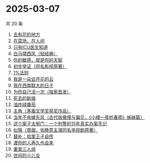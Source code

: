 # 2025-03-07

共 20 条

<!-- BEGIN WEREAD -->
<!-- 最后更新时间 2025-03-07 00:14:23 +0800 -->
1. [去有花的地方](https://weread.qq.com/web/bookDetail/276322b0813ab8f5dg011ca6)
1. [在菜场，在人间](https://weread.qq.com/web/bookDetail/0cc327a0813ab8796g015cb0)
1. [只有ICU医生知道](https://weread.qq.com/web/bookDetail/786321f0813ab9b25g019ee9)
1. [白马啸西风（轻经典）](https://weread.qq.com/web/bookDetail/fc232c10813ab9ba1g015bf8)
1. [你的敏感，就是你的天赋](https://weread.qq.com/web/bookDetail/9a732e40813ab71b8g013273)
1. [初步举证（同名影视原著）](https://weread.qq.com/web/bookDetail/c9c320a0813ab9b5ag0108e8)
1. [1%法则](https://weread.qq.com/web/bookDetail/ccf329d0813ab9af4g010797)
1. [我是一朵会开花的云](https://weread.qq.com/web/bookDetail/67f321c0813ab9b59g017cb7)
1. [我在西南联大的日子](https://weread.qq.com/web/bookDetail/75732a50813ab7be6g0121ac)
1. [为你自己活一次（独家首发）](https://weread.qq.com/web/bookDetail/97832fc071681e0d9784408)
1. [死去的新娘](https://weread.qq.com/web/bookDetail/ba432d30813ab8c06g018b3f)
1. [油炸绿番茄](https://weread.qq.com/web/bookDetail/a3e32780813ab99c2g015bf4)
1. [主角（茅盾文学奖获奖作品）](https://weread.qq.com/web/bookDetail/24132b0071682121241106a)
1. [当年不肯嫁东风（古代版傲慢与偏见，《小楼一夜听春雨》姊妹篇）](https://weread.qq.com/web/bookDetail/94a32e30813ab9b49g015193)
1. [这个案子太邪门：一个刑警的15年真实办案手记](https://weread.qq.com/web/bookDetail/4eb32330813ab9b03g017261)
1. [似锦（景甜、张晚意主演同名电视剧原著）](https://weread.qq.com/web/bookDetail/b95325807140610eb95ec01)
1. [替补：哈里王子自传](https://weread.qq.com/web/bookDetail/e0832150813ab9b83g01795b)
1. [渡你的人再久也会来](https://weread.qq.com/web/bookDetail/3ca32750813ab7c53g015bc3)
1. [重案三人组](https://weread.qq.com/web/bookDetail/3ba32530813ab9b07g01863c)
1. [世间的小儿女](https://weread.qq.com/web/bookDetail/f283276072605494f28be06)
<!-- END WEREAD -->